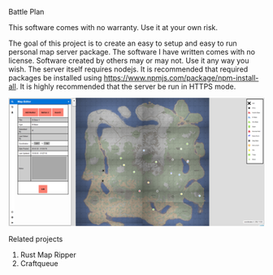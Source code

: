 Battle Plan

This software comes with no warranty. Use it at your own risk.

The goal of this project is to create an easy to setup and easy to run personal map server package. The software I have written comes with no license. Software created by others may or may not. Use it any way you wish. The server itself requires nodejs. It is recommended that required packages be installed using https://www.npmjs.com/package/npm-install-all. It is highly recommended that the server be run in HTTPS mode. 



![alt text](https://github.com/bornagainunitologist/battleplan/blob/master/sample.PNG)



Related projects
1. Rust Map Ripper
2. Craftqueue
